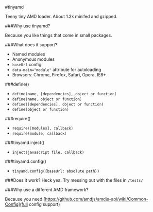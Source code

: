 #tinyamd

Teeny tiny AMD loader. About 1.2k minifed and gzipped.

###Why use tinyamd?

Because you like things that come in small packages.

###What does it support?

* Named modules
* Anonymous modules
* `baseUrl` config
* `data-main="module"` attribute for autoloading
* Browsers: Chrome, Firefox, Safari, Opera, IE8+

###define()

* `define(name, [dependencies], object or function)`
* `define(name, object or function)`
* `define([dependencies], object or function)`
* `define(object or function)`

###require()
* `require([modules], callback)`
* `require(module, callback)`

###tinyamd.inject()
* `inject(javascript file, callback)`

###tinyamd.config()
* `tinyamd.config({baseUrl: absolute path})`


###Does it work?
Heck yea. Try messing out with the files in `/tests/`

###Why use a different AMD framework?

Because you need [https://github.com/amdjs/amdjs-api/wiki/Common-Config](full config support)
